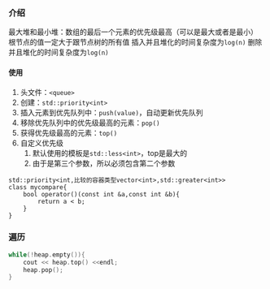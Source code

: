 ### 介绍
最大堆和最小堆：数组的最后一个元素的优先级最高（可以是最大或者是最小）
根节点的值一定大于跟节点树的所有值
插入并且堆化的时间复杂度为`log(n)`
删除并且堆化的时间复杂度为`log(n)`

#### 使用
1. 头文件：`<queue>`
2. 创建：`std::priority<int>`
3. 插入元素到优先队列中：`push(value)`，自动更新优先队列
4. 移除优先队列中的优先级最高的元素：`pop()`
5. 获得优先级最高的元素：`top()`
6. 自定义优先级
	1. 默认使用的模板是`std::less<int>`，top是最大的
	2. 由于是第三个参数，所以必须包含第二个参数
```
std::priority<int,比较的容器类型vector<int>,std::greater<int>>
class mycompare{
	bool operator()(const int &a,const int &b){
		return a < b;
	}
}
```

### 遍历
```c++
while(!heap.empty()){
	cout << heap.top() <<endl;
	heap.pop();
}
```